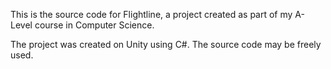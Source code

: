 This is the source code for Flightline, a project created as part of my A-Level course in Computer Science.

The project was created on Unity using C#. The source code may be freely used.
